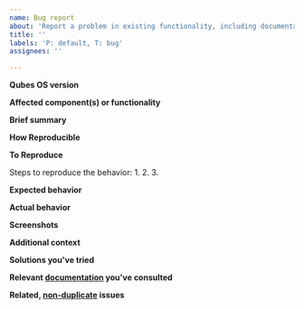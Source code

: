 ```yaml
---
name: Bug report
about: 'Report a problem in existing functionality, including documentation and infrastructure.'
title: ''
labels: 'P: default, T: bug'
assignees: ''

---
```


<!--(Before filing this report, please read: https://www.qubes-os.org/doc/reporting-bugs/)-->

**Qubes OS version**
<!--(The version of Qubes OS you're using (e.g., `R4.0`), available via the command `cat /etc/qubes-release` in a dom0 terminal.)-->



**Affected component(s) or functionality**
<!--(The component or functionality of Qubes OS that is not working as expected.)-->



**Brief summary**
<!--(A clear and concise summary of the bug.)-->



**How Reproducible**
<!--(At what rate does the bug occur when the steps to reproduce are performed?)-->



**To Reproduce**

Steps to reproduce the behavior:
1. 
2. 
3. 

**Expected behavior**
<!--(A clear and concise description of what you expected to happen.)-->



**Actual behavior**
<!--(What actually happened instead of what you expected to happen.)-->



**Screenshots**
<!--(If applicable, add screenshots to help explain your problem.)-->



**Additional context**
<!--(Add any other context about the problem here.)-->



**Solutions you've tried**
<!--(If applicable, any solutions or workarounds you've already tried.)-->



**Relevant [documentation](https://www.qubes-os.org/doc/) you've consulted**
<!--(A list of links to the Qubes documentation (or other relevant software documentation) pages you have already consulted.)-->



**Related, [non-duplicate](https://www.qubes-os.org/doc/reporting-bugs/#new-issues-should-not-be-duplicates-of-existing-issues) issues**
<!--(A list of links to other bug reports, feature requests, or tasks in the qubes-issues tracker (or "none" if you didn't find any). Do not describe any other unreported bugs, features, or tasks here.)-->


